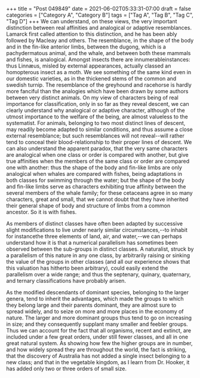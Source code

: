 +++
title = "Post 049849"
date = 2021-06-02T05:33:31-07:00
draft = false
categories = ["Category A", "Category B"]
tags = ["Tag A", "Tag B", "Tag C", "Tag D"]
+++
We can understand, on these views, the very important distinction between real affinities and analogical or adaptive resemblances. Lamarck first called attention to this distinction, and he has been ably followed by Macleay and others. The resemblance, in the shape of the body and in the fin-like anterior limbs, between the dugong, which is a pachydermatous animal, and the whale, and between both these mammals and fishes, is analogical. Amongst insects there are innumerableinstances: thus Linnæus, misled by external appearances, actually classed an homopterous insect as a moth. We see something of the same kind even in our domestic varieties, as in the thickened stems of the common and swedish turnip. The resemblance of the greyhound and racehorse is hardly more fanciful than the analogies which have been drawn by some authors between very distinct animals. On my view of characters being of real importance for classification, only in so far as they reveal descent, we can clearly understand why analogical or adaptive character, although of the utmost importance to the welfare of the being, are almost valueless to the systematist. For animals, belonging to two most distinct lines of descent, may readily become adapted to similar conditions, and thus assume a close external resemblance; but such resemblances will not reveal--will rather tend to conceal their blood-relationship to their proper lines of descent. We can also understand the apparent paradox, that the very same characters are analogical when one class or order is compared with another, but give true affinities when the members of the same class or order are compared one with another: thus the shape of the body and fin-like limbs are only analogical when whales are compared with fishes, being adaptations in both classes for swimming through the water; but the shape of the body and fin-like limbs serve as characters exhibiting true affinity between the several members of the whale family; for these cetaceans agree in so many characters, great and small, that we cannot doubt that they have inherited their general shape of body and structure of limbs from a common ancestor. So it is with fishes.

As members of distinct classes have often been adapted by successive slight modifications to live under nearly similar circumstances,--to inhabit for instancethe three elements of land, air, and water,--we can perhaps understand how it is that a numerical parallelism has sometimes been observed between the sub-groups in distinct classes. A naturalist, struck by a parallelism of this nature in any one class, by arbitrarily raising or sinking the value of the groups in other classes (and all our experience shows that this valuation has hitherto been arbitrary), could easily extend the parallelism over a wide range; and thus the septenary, quinary, quaternary, and ternary classifications have probably arisen.

As the modified descendants of dominant species, belonging to the larger genera, tend to inherit the advantages, which made the groups to which they belong large and their parents dominant, they are almost sure to spread widely, and to seize on more and more places in the economy of nature. The larger and more dominant groups thus tend to go on increasing in size; and they consequently supplant many smaller and feebler groups. Thus we can account for the fact that all organisms, recent and extinct, are included under a few great orders, under still fewer classes, and all in one great natural system. As showing how few the higher groups are in number, and how widely spread they are throughout the world, the fact is striking, that the discovery of Australia has not added a single insect belonging to a new class; and that in the vegetable kingdom, as I learn from Dr. Hooker, it has added only two or three orders of small size.
